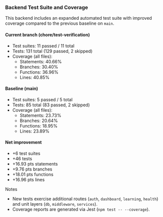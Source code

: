 ### Backend Test Suite and Coverage

This backend includes an expanded automated test suite with improved coverage compared to the previous baseline on `main`.

#### Current branch (chore/test-verification)
- Test suites: 11 passed / 11 total
- Tests: 131 total (129 passed, 2 skipped)
- Coverage (all files):
  - Statements: 40.66%
  - Branches: 30.40%
  - Functions: 36.96%
  - Lines: 40.85%

#### Baseline (main)
- Test suites: 5 passed / 5 total
- Tests: 85 total (83 passed, 2 skipped)
- Coverage (all files):
  - Statements: 23.73%
  - Branches: 20.64%
  - Functions: 18.95%
  - Lines: 23.89%

#### Net improvement
- +6 test suites
- +46 tests
- +16.93 pts statements
- +9.76 pts branches
- +18.01 pts functions
- +16.96 pts lines

Notes
- New tests exercise additional routes (`auth`, `dashboard`, `learning`, `health`) and unit layers (`db`, `middleware`, `services`).
- Coverage reports are generated via Jest (`npm test -- --coverage`).
